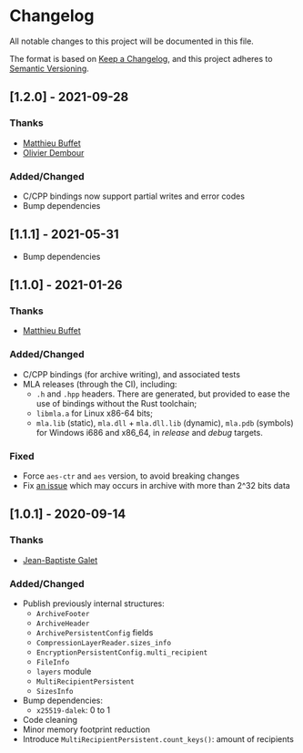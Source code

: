 # Changelog

All notable changes to this project will be documented in this file.

The format is based on [Keep a Changelog](https://keepachangelog.com/en/1.0.0/),
and this project adheres to [Semantic Versioning](https://semver.org/spec/v2.0.0.html).

## [1.2.0] - 2021-09-28

### Thanks

- [Matthieu Buffet](https://github.com/mtth-bfft)
- [Olivier Dembour](https://github.com/alex-sector)

### Added/Changed

- C/CPP bindings now support partial writes and error codes
- Bump dependencies

## [1.1.1] - 2021-05-31

- Bump dependencies

## [1.1.0] - 2021-01-26

### Thanks

- [Matthieu Buffet](https://github.com/mtth-bfft)

### Added/Changed

- C/CPP bindings (for archive writing), and associated tests
- MLA releases (through the CI), including:
  * `.h` and `.hpp` headers. There are generated, but provided to ease the use of bindings without the Rust toolchain;
  * `libmla.a` for Linux x86-64 bits;
  * `mla.lib` (static), `mla.dll` + `mla.dll.lib` (dynamic), `mla.pdb` (symbols) for Windows i686 and x86_64, in *release* and *debug* targets.

### Fixed

- Force `aes-ctr` and `aes` version, to avoid breaking changes
- Fix [an issue](https://github.com/ANSSI-FR/MLA/issues/63) which may occurs in archive with more than 2^32 bits data

## [1.0.1] - 2020-09-14

### Thanks

- [Jean-Baptiste Galet](https://github.com/jbgalet)

### Added/Changed

- Publish previously internal structures:
  - `ArchiveFooter`
  - `ArchiveHeader`
  - `ArchivePersistentConfig` fields
  - `CompressionLayerReader.sizes_info`
  - `EncryptionPersistentConfig.multi_recipient`
  - `FileInfo`
  - `layers` module
  - `MultiRecipientPersistent`
  - `SizesInfo`
- Bump dependencies:
  - `x25519-dalek`: 0 to 1
- Code cleaning
- Minor memory footprint reduction
- Introduce `MultiRecipientPersistent.count_keys()`: amount of recipients
